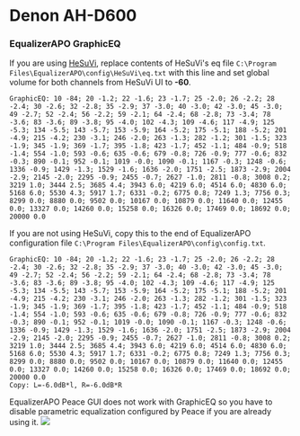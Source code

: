 # Denon AH-D600
### EqualizerAPO GraphicEQ
If you are using [HeSuVi](https://sourceforge.net/projects/hesuvi/), replace contents of HeSuVi's eq file `C:\Program Files\EqualizerAPO\config\HeSuVi\eq.txt` with this line and set global volume for both channels from HeSuVi UI to **-60**.
```
GraphicEQ: 10 -84; 20 -1.2; 22 -1.6; 23 -1.7; 25 -2.0; 26 -2.2; 28 -2.4; 30 -2.6; 32 -2.8; 35 -2.9; 37 -3.0; 40 -3.0; 42 -3.0; 45 -3.0; 49 -2.7; 52 -2.4; 56 -2.2; 59 -2.1; 64 -2.4; 68 -2.8; 73 -3.4; 78 -3.6; 83 -3.6; 89 -3.8; 95 -4.0; 102 -4.3; 109 -4.6; 117 -4.9; 125 -5.3; 134 -5.5; 143 -5.7; 153 -5.9; 164 -5.2; 175 -5.1; 188 -5.2; 201 -4.9; 215 -4.2; 230 -3.1; 246 -2.0; 263 -1.3; 282 -1.2; 301 -1.5; 323 -1.9; 345 -1.9; 369 -1.7; 395 -1.8; 423 -1.7; 452 -1.1; 484 -0.9; 518 -1.4; 554 -1.0; 593 -0.6; 635 -0.6; 679 -0.8; 726 -0.9; 777 -0.6; 832 -0.3; 890 -0.1; 952 -0.1; 1019 -0.0; 1090 -0.1; 1167 -0.3; 1248 -0.6; 1336 -0.9; 1429 -1.3; 1529 -1.6; 1636 -2.0; 1751 -2.5; 1873 -2.9; 2004 -2.9; 2145 -2.0; 2295 -0.9; 2455 -0.7; 2627 -1.0; 2811 -0.8; 3008 0.2; 3219 1.0; 3444 2.5; 3685 4.4; 3943 6.0; 4219 6.0; 4514 6.0; 4830 6.0; 5168 6.0; 5530 4.3; 5917 1.7; 6331 -0.2; 6775 0.8; 7249 1.3; 7756 0.3; 8299 0.0; 8880 0.0; 9502 0.0; 10167 0.0; 10879 0.0; 11640 0.0; 12455 0.0; 13327 0.0; 14260 0.0; 15258 0.0; 16326 0.0; 17469 0.0; 18692 0.0; 20000 0.0
```
If you are not using HeSuVi, copy this to the end of EqualizerAPO configuration file `C:\Program Files\EqualizerAPO\config\config.txt`.
```
GraphicEQ: 10 -84; 20 -1.2; 22 -1.6; 23 -1.7; 25 -2.0; 26 -2.2; 28 -2.4; 30 -2.6; 32 -2.8; 35 -2.9; 37 -3.0; 40 -3.0; 42 -3.0; 45 -3.0; 49 -2.7; 52 -2.4; 56 -2.2; 59 -2.1; 64 -2.4; 68 -2.8; 73 -3.4; 78 -3.6; 83 -3.6; 89 -3.8; 95 -4.0; 102 -4.3; 109 -4.6; 117 -4.9; 125 -5.3; 134 -5.5; 143 -5.7; 153 -5.9; 164 -5.2; 175 -5.1; 188 -5.2; 201 -4.9; 215 -4.2; 230 -3.1; 246 -2.0; 263 -1.3; 282 -1.2; 301 -1.5; 323 -1.9; 345 -1.9; 369 -1.7; 395 -1.8; 423 -1.7; 452 -1.1; 484 -0.9; 518 -1.4; 554 -1.0; 593 -0.6; 635 -0.6; 679 -0.8; 726 -0.9; 777 -0.6; 832 -0.3; 890 -0.1; 952 -0.1; 1019 -0.0; 1090 -0.1; 1167 -0.3; 1248 -0.6; 1336 -0.9; 1429 -1.3; 1529 -1.6; 1636 -2.0; 1751 -2.5; 1873 -2.9; 2004 -2.9; 2145 -2.0; 2295 -0.9; 2455 -0.7; 2627 -1.0; 2811 -0.8; 3008 0.2; 3219 1.0; 3444 2.5; 3685 4.4; 3943 6.0; 4219 6.0; 4514 6.0; 4830 6.0; 5168 6.0; 5530 4.3; 5917 1.7; 6331 -0.2; 6775 0.8; 7249 1.3; 7756 0.3; 8299 0.0; 8880 0.0; 9502 0.0; 10167 0.0; 10879 0.0; 11640 0.0; 12455 0.0; 13327 0.0; 14260 0.0; 15258 0.0; 16326 0.0; 17469 0.0; 18692 0.0; 20000 0.0
Copy: L=-6.0dB*l, R=-6.0dB*R
```
EqualizerAPO Peace GUI does not work with GraphicEQ so you have to disable parametric equalization configured by Peace if you are already using it.
![](https://raw.githubusercontent.com/jaakkopasanen/AutoEq/master/results/Innerfidelity%202017/headphoncecom/onear/Denon%20AH-D600/Denon%20AH-D600.png)
